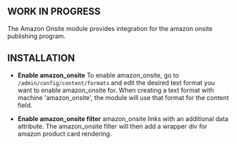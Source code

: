 
WORK IN PROGRESS
----------------

The Amazon Onsite module provides integration for the amazon onsite publishing program.

INSTALLATION
------------


* **Enable amazon_onsite**
To enable amazon_onsite, go to `/admin/config/content/formats` and edit the
desired text format you want to enable amazon_onsite for.
When creating a text format with machine 'amazon_onsite', the module will use
that format for the content field.

* **Enable amazon_onsite filter**
amazon_onsite links with an additional data attribute. The amazon_onsite 
filter will then add a wrapper div for amazon product card rendering.
